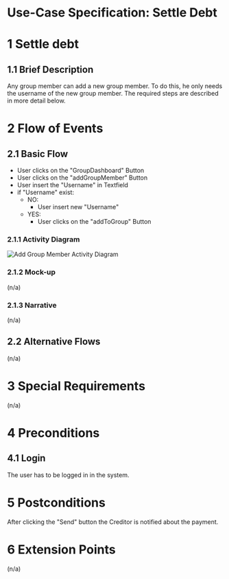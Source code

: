 # Use-Case Specification: Settle Debt

# 1 Settle debt

## 1.1 Brief Description
Any group member can add a new group member. To do this, he only needs the username of the new group member. The required steps are described in more detail below.

# 2 Flow of Events
## 2.1 Basic Flow
- User clicks on the "GroupDashboard" Button
- User clicks on the "addGroupMember" Button
- User insert the "Username" in Textfield
- if "Username" exist:
    - NO: 
        - User insert new "Username"
    - YES:
        - User clicks on the "addToGroup" Button
         

### 2.1.1 Activity Diagram
![Add Group Member Activity Diagram](https://drive.google.com/file/d/16Un_5Ptxm9VFc0MCEsA_WhYm_8Hy6k_3/view?usp=sharing)

### 2.1.2 Mock-up
(n/a)

### 2.1.3 Narrative
(n/a)

## 2.2 Alternative Flows
(n/a)

# 3 Special Requirements
(n/a)

# 4 Preconditions
## 4.1 Login
The user has to be logged in in the system.

# 5 Postconditions
After clicking the "Send" button the Creditor is notified about the payment. 
 
# 6 Extension Points
(n/a)